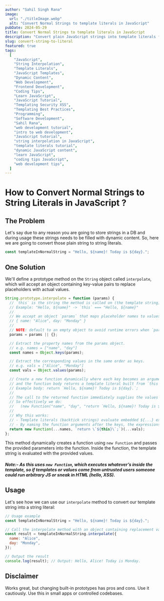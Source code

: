 ```yaml
---
author: "Sahil Singh Rana"
image:
  url: "./titleImage.webp"
  alt: "Convert Normal Strings to template literals in JavaScript"
pubDate: 2024-05-29
title: Convert Normal Strings to template literals in JavaScript
description: "Convert plain JavaScript strings into template literals for dynamic content interpolation."
slug: convert-string-to-literal
featured: true
tags:
  [
    "JavaScript",
    "String Interpolation",
    "Template Literals",
    "JavaScript Templates",
    "Dynamic Content",
    "Web Development",
    "Frontend Development",
    "Coding Tips",
    "Learn JavaScript",
    "JavaScript Tutorial",
    "Templating Security XSS",
    "Templating Best Practices",
    "Programming",
    "Software Development",
    "Sahil Rana",
    "web development tutorial",
    "intro to web development",
    "JavaScript tutorial",
    "string interpolation in JavaScript",
    "template literals tutorial",
    "dynamic JavaScript content",
    "learn JavaScript",
    "coding tips JavaScript",
    "web development tips",
  ]
---
```


# How to Convert Normal Strings to String Literals in JavaScript ?


## The Problem
 
Let's say due to any reason you are going to store strings in a DB and during usage these strings needs to be filled with dynamic content.
So, here we are going to convert those plain string to string literals.

```javascript
const templateInNormalString = "Hello, ${name}! Today is ${day}.";
```

## One Solution

We'll define a prototype method on the `String` object called `interpolate`, which will accept an object containing key-value pairs to replace placeholders with actual values.

```javascript
String.prototype.interpolate = function (params) {
  // `this` is the string the method is called on (the template string).
  // Example: "Hello, ${name}" -> `this` === "Hello, ${name}"
  //
  // We accept an object `params` that maps placeholder names to values:
  // { name: "Alice", day: "Monday" }
  //
  // NOTE: default to an empty object to avoid runtime errors when `params` is undefined.
  params = params || {};

  // Extract the property names from the params object.
  // e.g. names = ["name", "day"]
  const names = Object.keys(params);

  // Extract the corresponding values in the same order as keys.
  // e.g. vals = ["Alice", "Monday"]
  const vals = Object.values(params);

  // Create a new function dynamically where each key becomes an argument name,
  // and the function body returns a template literal built from `this`.
  // Example body: return `Hello, ${name}! Today is ${day}.`;
  //
  // The call to the returned function immediately supplies the values via (...vals).
  // So effectively we do:
  //   (new Function("name", "day", "return `Hello, ${name}! Today is ${day}.`;"))("Alice", "Monday")
  //
  // Why this works:
  // - Template literals (backtick strings) evaluate embedded ${...} expressions in the function's scope.
  // - By naming the function arguments after the keys, the expressions inside ${} can reference those argument names.
  return new Function(...names, `return \`${this}\`;`)(...vals);
};
```

This method dynamically creates a function using `new Function` and passes the provided parameters into the function. Inside the function, the template string is evaluated with the provided values.

##### Note:- As this uses ```new Function```, which executes whatever’s inside the template, so if templates or values come from untrusted users someone could run arbitrary JS or sneak in HTML (hello, XSS).

## Usage

Let's see how we can use our `interpolate` method to convert our template string into a string literal:

```javascript
// Usage example
const templateInNormalString = "Hello, ${name}! Today is ${day}.";

// Call the interpolate method with an object containing replacement values
const result = templateInNormalString.interpolate({
  name: "Alice",
  day: "Monday",
});

// Output the result
console.log(result); // Output: Hello, Alice! Today is Monday.
```

## Disclaimer

Works great, but changing built-in prototypes has pros and cons. Use it cautiously. Use this in small apps or controlled codebases.
